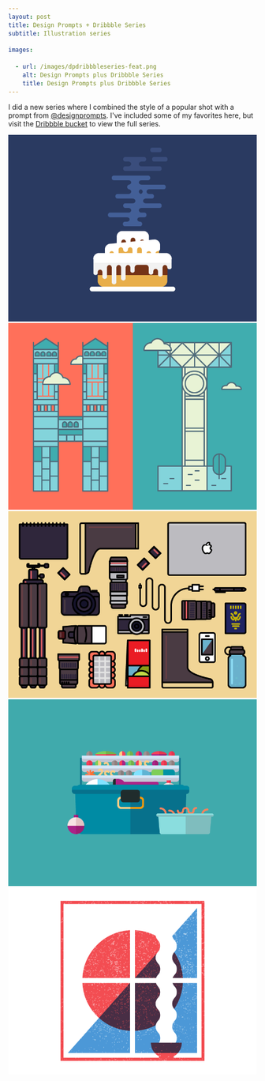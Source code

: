 ```yaml
---
layout: post
title: Design Prompts + Dribbble Series
subtitle: Illustration series

images:

  - url: /images/dpdribbbleseries-feat.png
    alt: Design Prompts plus Dribbble Series
    title: Design Prompts plus Dribbble Series
---
```


I did a new series where I combined the style of a popular shot with a prompt from [@designprompts](http://twitter.com/designprompts). I've included some of my favorites here, but visit the [Dribbble bucket](https://dribbble.com/mknepprath/buckets/257652-Design-Prompts-Series) to view the full series.

<a href="https://dribbble.com/shots/1879570-Hot-Sticky"><img class="aligncenter" src="/images/dpd-cinnamonroll.png" alt="cinnamon roll" /></a>
<a href="https://dribbble.com/shots/1884360-Hi"><img class="aligncenter" src="/images/dpd-hi.png" alt="hi" /></a>
<a href="https://dribbble.com/shots/1894482-Photography"><img class="aligncenter" src="/images/dpd-photography.png" alt="photography" /></a>
<a href="https://dribbble.com/shots/1897537-Fishing"><img class="aligncenter" src="/images/dpd-fishing.png" alt="fishing" /></a>
<a href="https://dribbble.com/shots/1898112-Soothing"><img class="aligncenter" src="/images/dpd-soothing.png" alt="soothing" /></a>
